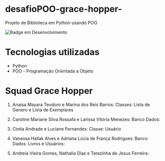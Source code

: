 # desafioPOO-grace-hopper-
Projeto de Biblioteca em Python usando POO

![Badge em Desenvolvimento](http://img.shields.io/static/v1?label=STATUS&message=EM%20DESENVOLVIMENTO&color=GREEN&style=for-the-badge)

# Tecnologias utilizadas
* Python
* POO - Programação Orientada a Objeto

# Squad Grace Hopper
1. Anaisa Mayara Teodoro e Marina dos Reis Barros:
   Classes: Lista de Genero e Lista de Exemplares

2. Caroline Mariane Silva Rossafa e Larissa Vitória Menezes:
   Banco Dados: 
    
4. Cintia Andrade e Luciane Fernandes:
   Classe: Usuário
    
5. Vanessa Hallak Alves e Adriana Lúcia de França Rodrigues:
   Banco Dados: Livros e Usuários:

10. Andreia Vieira Gomes, Nathalia Dias e Terezinha de Jesus Ferreira:
